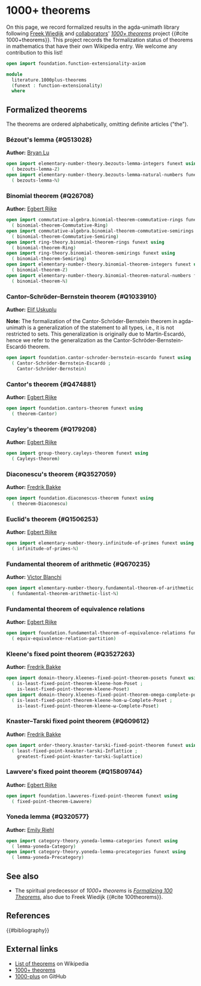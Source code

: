 # 1000+ theorems

On this page, we record formalized results in the agda-unimath library following
[Freek Wiedijk](http://www.cs.ru.nl/F.Wiedijk/) and
[collaborators](https://github.com/1000-plus)'
[_1000+ theorems_](https://1000-plus.github.io/) project
{{#cite 1000+theorems}}. This project records the formalization status of
theorems in mathematics that have their own Wikipedia entry. We welcome any
contribution to this list!

```agda
open import foundation.function-extensionality-axiom

module
  literature.1000plus-theorems
  (funext : function-extensionality)
  where
```

## Formalized theorems

The theorems are ordered alphabetically, omitting definite articles ("the").

### Bézout's lemma {#Q513028}

**Author:** [Bryan Lu](https://blu-bird.github.io)

```agda
open import elementary-number-theory.bezouts-lemma-integers funext using
  ( bezouts-lemma-ℤ)
open import elementary-number-theory.bezouts-lemma-natural-numbers funext using
  ( bezouts-lemma-ℕ)
```

### Binomial theorem {#Q26708}

**Author:** [Egbert Rijke](https://egbertrijke.github.io)

```agda
open import commutative-algebra.binomial-theorem-commutative-rings funext using
  ( binomial-theorem-Commutative-Ring)
open import commutative-algebra.binomial-theorem-commutative-semirings funext using
  ( binomial-theorem-Commutative-Semiring)
open import ring-theory.binomial-theorem-rings funext using
  ( binomial-theorem-Ring)
open import ring-theory.binomial-theorem-semirings funext using
  ( binomial-theorem-Semiring)
open import elementary-number-theory.binomial-theorem-integers funext using
  ( binomial-theorem-ℤ)
open import elementary-number-theory.binomial-theorem-natural-numbers funext using
  ( binomial-theorem-ℕ)
```

### Cantor–Schröder–Bernstein theorem {#Q1033910}

**Author:** [Elif Uskuplu](https://elifuskuplu.github.io)

**Note:** The formalization of the Cantor-Schröder-Bernstein theorem in
agda-unimath is a generalization of the statement to all types, i.e., it is not
restricted to sets. This generalization is originally due to Martin-Escardó,
hence we refer to the generalization as the Cantor-Schröder-Bernstein-Escardó
theorem.

```agda
open import foundation.cantor-schroder-bernstein-escardo funext using
  ( Cantor-Schröder-Bernstein-Escardó ;
    Cantor-Schröder-Bernstein)
```

### Cantor's theorem {#Q474881}

**Author:** [Egbert Rijke](https://egbertrijke.github.io)

```agda
open import foundation.cantors-theorem funext using
  ( theorem-Cantor)
```

### Cayley's theorem {#Q179208}

**Author:** [Egbert Rijke](https://egbertrijke.github.io)

```agda
open import group-theory.cayleys-theorem funext using
  ( Cayleys-theorem)
```

### Diaconescu's theorem {#Q3527059}

**Author:** [Fredrik Bakke](https://www.ntnu.edu/employees/fredrik.bakke)

```agda
open import foundation.diaconescus-theorem funext using
  ( theorem-Diaconescu)
```

### Euclid's theorem {#Q1506253}

**Author:** [Egbert Rijke](https://egbertrijke.github.io)

```agda
open import elementary-number-theory.infinitude-of-primes funext using
  ( infinitude-of-primes-ℕ)
```

### Fundamental theorem of arithmetic {#Q670235}

**Author:** [Victor Blanchi](https://github.com/VictorBlanchi)

```agda
open import elementary-number-theory.fundamental-theorem-of-arithmetic funext using
  ( fundamental-theorem-arithmetic-list-ℕ)
```

### Fundamental theorem of equivalence relations

**Author:** [Egbert Rijke](https://egbertrijke.github.io)

```agda
open import foundation.fundamental-theorem-of-equivalence-relations funext using
  ( equiv-equivalence-relation-partition)
```

### Kleene's fixed point theorem {#Q3527263}

**Author:** [Fredrik Bakke](https://www.ntnu.edu/employees/fredrik.bakke)

```agda
open import domain-theory.kleenes-fixed-point-theorem-posets funext using
  ( is-least-fixed-point-theorem-kleene-hom-Poset ;
    is-least-fixed-point-theorem-kleene-Poset)
open import domain-theory.kleenes-fixed-point-theorem-omega-complete-posets funext using
  ( is-least-fixed-point-theorem-kleene-hom-ω-Complete-Poset ;
    is-least-fixed-point-theorem-kleene-ω-Complete-Poset)
```

### Knaster–Tarski fixed point theorem {#Q609612}

**Author:** [Fredrik Bakke](https://www.ntnu.edu/employees/fredrik.bakke)

```agda
open import order-theory.knaster-tarski-fixed-point-theorem funext using
  ( least-fixed-point-knaster-tarski-Inflattice ;
    greatest-fixed-point-knaster-tarski-Suplattice)
```

### Lawvere's fixed point theorem {#Q15809744}

**Author:** [Egbert Rijke](https://egbertrijke.github.io)

```agda
open import foundation.lawveres-fixed-point-theorem funext using
  ( fixed-point-theorem-Lawvere)
```

### Yoneda lemma {#Q320577}

**Author:** [Emily Riehl](https://emilyriehl.github.io/)

```agda
open import category-theory.yoneda-lemma-categories funext using
  ( lemma-yoneda-Category)
open import category-theory.yoneda-lemma-precategories funext using
  ( lemma-yoneda-Precategory)
```

## See also

- The spiritual predecessor of _1000+ theorems_ is
  [_Formalizing 100 Theorems_](literature.100-theorems.md), also due to Freek
  Wiedijk {{#cite 100theorems}}.

## References

{{#bibliography}}

## External links

- [List of theorems](https://en.wikipedia.org/wiki/List_of_theorems) on
  Wikipedia
- [1000+ theorems](https://1000-plus.github.io/)
- [1000-plus](https://github.com/1000-plus/1000-plus.github.io) on GitHub
